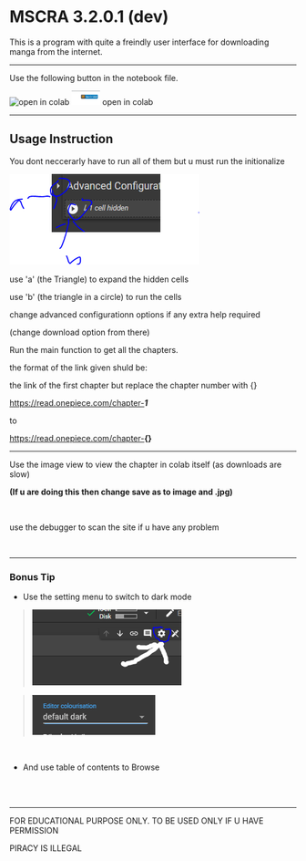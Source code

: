 


# MSCRA 3.2.0.1 (dev)
This is a program with quite a freindly user interface for downloading manga from the internet.

---

Use the following button in the notebook file.

![open in colab]()
<img src="/static/open_in_colab.png" width=50px height = 25px> open in colab </img>

---
## Usage Instruction

You dont neccerarly have to run all of them but u must run the initionalize

![how2run](/static/how%20to%20run%20advcnfg.png)


use 'a' (the Triangle) to expand the hidden cells

use 'b' (the triangle in a circle) to run the cells


change advanced configurationn options if any extra help required

(change download option from there)

Run the main function to get all the chapters.

the format of the link given shuld be:

the link of the first chapter but replace the chapter number with {}

https://read.onepiece.com/chapter-<b><i>1</i></b>

to

https://read.onepiece.com/chapter-<b>{}</b>


---

Use the image view to view the chapter in colab itself (as downloads are slow)

**(If u are doing this then change save as to image and .jpg)**

<br>

use the debugger to scan the site if u have any problem

<br><hr>
### Bonus Tip

* Use the setting menu to switch to dark mode

>![goto_setting.png](/static/go2settings.png)


>![set_dark_mode.png](/static/set_dark.png)


<br>

* And use table of contents to Browse





<br><br><hr>

FOR EDUCATIONAL PURPOSE ONLY. TO BE USED ONLY IF U HAVE PERMISSION

PIRACY IS ILLEGAL
